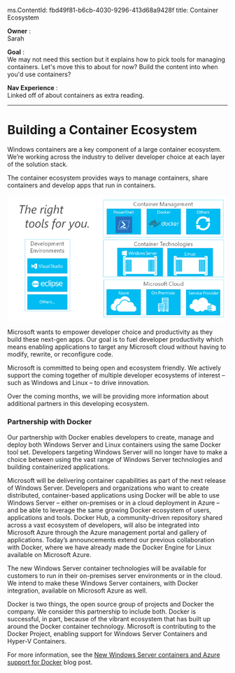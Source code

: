 ms.ContentId: fbd49f81-b6cb-4030-9296-413d68a9428f
title: Container Ecosystem

**Owner** :  
Sarah

**Goal** :  
We may not need this section but it explains how to pick tools for managing containers.  Let's move this to about for now? Build the content into when you'd use containers?

**Nav Experience** :  
Linked off of about containers as extra reading.  

----------------------------

# Building a Container Ecosystem #

Windows containers are a key component of a large container ecosystem. We’re working across the industry to deliver developer choice at each layer of the solution stack.

The container ecosystem provides ways to manage containers, share containers and develop apps that run in containers.

![](media/containerEcosystem.png)


Microsoft wants to empower developer choice and productivity as they build these next-gen apps.  Our goal is to fuel developer productivity which means enabling applications to target any Microsoft cloud without having to modify, rewrite, or reconfigure code.

Microsoft is committed to being open and ecosystem friendly.  We actively support the coming together of multiple developer ecosystems of interest – such as Windows and Linux – to drive innovation.


Over the coming months, we will be providing more information about additional partners in this developing ecosystem.


### Partnership with Docker ###


Our partnership with Docker enables developers to create, manage and deploy both Windows Server and Linux containers using the same Docker tool set. Developers targeting Windows Server will no longer have to make a choice between using the vast range of Windows Server technologies and building containerized applications.  

Microsoft will be delivering container capabilities as part of the next release of Windows Server. Developers and organizations who want to create distributed, container-based applications using Docker will be able to use Windows Server – either on-premises or in a cloud deployment in Azure – and be able to leverage the same growing Docker ecosystem of users, applications and tools.  Docker Hub, a community-driven repository shared across a vast ecosystem of developers, will also be integrated into Microsoft Azure through the Azure management portal and gallery of applications. Today’s announcements extend our previous collaboration with Docker, where we have already made the Docker Engine for Linux available on Microsoft Azure.  

The new Windows Server container technologies will be available for customers to run in their on-premises server environments or in the cloud. We intend to make these Windows Server containers, with Docker integration, available on Microsoft Azure as well.

Docker is two things, the open source group of projects and Docker the company. We consider this partnership to include both. Docker is successful, in part, because of the vibrant ecosystem that has built up around the Docker container technology. Microsoft is contributing to the Docker Project, enabling support for Windows Server Containers and Hyper-V Containers.  

For more information, see the [New Windows Server containers and Azure support for Docker](http://azure.microsoft.com/blog/2014/10/15/new-windows-server-containers-and-azure-support-for-docker/?WT.mc_id=Blog_ServerCloud_Announce_TTD) blog post.
